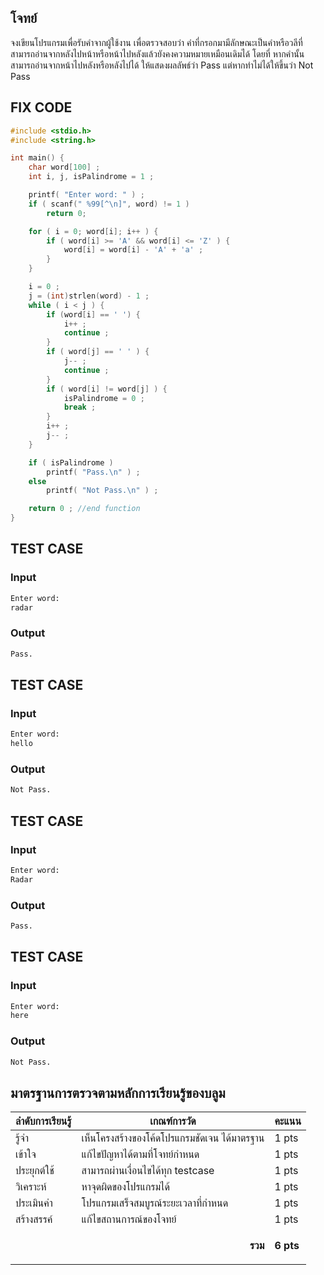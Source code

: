 ## โจทย์

จงเขียนโปรแกรมเพื่อรับคำจากผู้ใช้งาน เพื่อตรวจสอบว่า คำที่กรอกมามีลักษณะเป็นคำหรือวลีที่สามารถอ่านจากหลังไปหน้าหรือหน้าไปหลังแล้วยังคงความหมายเหมือนเดิมได้ โดยที่ หากคำนั้นสามารถอ่านจากหน้าไปหลังหรือหลังไปได้ ให้แสดงผลลัพธ์ว่า Pass แต่หากทำไม่ได้ให้ขึ้นว่า Not Pass


## FIX CODE
```c++
#include <stdio.h>
#include <string.h>

int main() {
    char word[100] ;
    int i, j, isPalindrome = 1 ;

    printf( "Enter word: " ) ;
    if ( scanf(" %99[^\n]", word) != 1 )
        return 0;

    for ( i = 0; word[i]; i++ ) {
        if ( word[i] >= 'A' && word[i] <= 'Z' ) {
            word[i] = word[i] - 'A' + 'a' ;
        }
    }

    i = 0 ;
    j = (int)strlen(word) - 1 ;
    while ( i < j ) {
        if (word[i] == ' ') {
            i++ ;
            continue ;
        }
        if ( word[j] == ' ' ) {
            j-- ;
            continue ;
        }
        if ( word[i] != word[j] ) {
            isPalindrome = 0 ;
            break ;
        }
        i++ ;
        j-- ;
    }

    if ( isPalindrome )
        printf( "Pass.\n" ) ;
    else
        printf( "Not Pass.\n" ) ;

    return 0 ; //end function
}

```

## TEST CASE
### Input
```bash
Enter word:
radar
```
### Output
```bash
Pass.
```

## TEST CASE
### Input
```bash
Enter word:
hello
```
### Output
```bash
Not Pass.
```

## TEST CASE
### Input
```bash
Enter word:
Radar
```
### Output
```bash
Pass.
```

## TEST CASE
### Input
```bash
Enter word:
here
```
### Output
```bash
Not Pass.
```

## มาตรฐานการตรวจตามหลักการเรียนรู้ของบลูม
| ลำดับการเรียนรู้ | เกณฑ์การวัด | คะแนน |
| -------- | -------- | -------- |
| รู้จำ | เห็นโครงสร้างของโค้ดโปรแกรมชัดเจน ได้มาตรฐาน | 1 pts |
| เข้าใจ | แก้ไขปัญหาได้ตามที่โจทย์กำหนด | 1 pts |
| ประยุกต์ใช้ | สามารถผ่านเงื่อนไขได้ทุก testcase | 1 pts |
| วิเคราะห์ | หาจุดผิดของโปรแกรมได้ | 1 pts |
| ประเมินค่า | โปรแกรมเสร็จสมบูรณ์ระยะเวลาที่กำหนด | 1 pts |
| สร้างสรรค์ | แก้ไขสถานการณ์ของโจทย์ | 1 pts |
||<p style='text-align: right !important;'>**รวม**</p>|**6 pts**|

